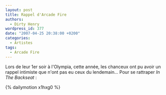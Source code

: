 ```yaml
---
layout: post
title: Rappel d'Arcade Fire
authors:
  - Dirty Henry
wordpress_id: 377
date: "2007-04-25 20:38:00 +0200"
categories:
  - Artistes
tags:
  - Arcade Fire
---
```


Lors de leur 1er soir à l'Olympia, cette année, les chanceux ont pu avoir un
rappel intimiste que n'ont pas eu ceux du lendemain… Pour se rattraper _In The
Backseat_ :

{% dailymotion x1hxg0 %}
